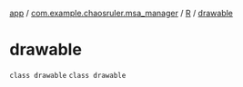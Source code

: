 [app](../../../index.md) / [com.example.chaosruler.msa_manager](../../index.md) / [R](../index.md) / [drawable](.)

# drawable

`class drawable`
`class drawable`
